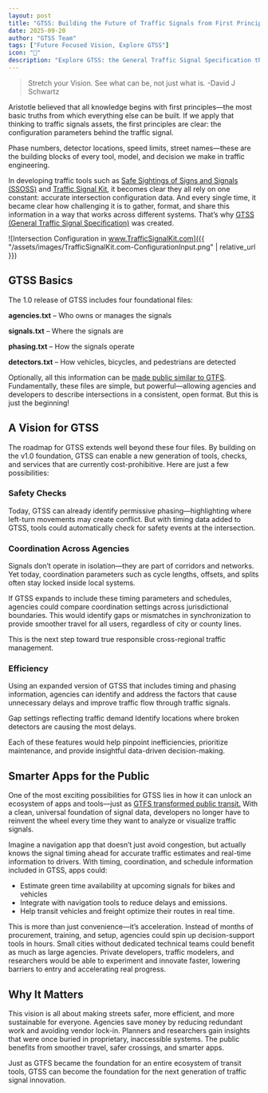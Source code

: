 ```yaml
---
layout: post
title: "GTSS: Building the Future of Traffic Signals from First Principles"
date: 2025-09-20
author: "GTSS Team"
tags: ["Future Focused Vision, Explore GTSS"]
icon: "🚌"
description: "Explore GTSS: the General Traffic Signal Specification that standardizes traffic signal data. Learn how first principles, open formats, and consistent intersection information can improve safety, efficiency, and innovation in traffic engineering."
---
```


> Stretch your Vision. See what can be, not just what is. -David J Schwartz

Aristotle believed that all knowledge begins with first principles—the most basic truths from which everything else can be built. If we apply that thinking to traffic signals assets, the first principles are clear: the configuration parameters behind the traffic signal.

Phase numbers, detector locations, speed limits, street names—these are the building blocks of every tool, model, and decision we make in traffic engineering.

In developing traffic tools such as [Safe Sightings of Signs and Signals (SSOSS)](https://github.com/redmond2742/SSOSS) and [Traffic Signal Kit](https://www.trafficsignalkit.com/), it becomes clear they all rely on one constant: accurate intersection configuration data. And every single time, it became clear how challenging it is to gather, format, and share this information in a way that works across different systems. That’s why [GTSS (General Traffic Signal Specification)](https://redmond2742.github.io/GTSS/) was created.

![Intersection Configuration in www.TrafficSignalKit.com]({{ "/assets/images/TrafficSignalKit.com-ConfigurationInput.png" | relative_url }})

## GTSS Basics

The 1.0 release of GTSS includes four foundational files:

**agencies.txt** – Who owns or manages the signals

**signals.txt** – Where the signals are

**phasing.txt** – How the signals operate

**detectors.txt** – How vehicles, bicycles, and pedestrians are detected

Optionally, all this information can be [made public similar to GTFS](https://transitfeeds.com/feeds). Fundamentally, these files are simple, but powerful—allowing agencies and developers to describe intersections in a consistent, open format. But this is just the beginning!

## A Vision for GTSS

The roadmap for GTSS extends well beyond these four files. By building on the v1.0 foundation, GTSS can enable a new generation of tools, checks, and services that are currently cost-prohibitive. Here are just a few possibilities:

### Safety Checks

Today, GTSS can already identify permissive phasing—highlighting where left-turn movements may create conflict. But with timing data added to GTSS, tools could automatically check for safety events at the intersection.

### Coordination Across Agencies

Signals don’t operate in isolation—they are part of corridors and networks. Yet today, coordination parameters such as cycle lengths, offsets, and splits often stay locked inside local systems.

If GTSS expands to include these timing parameters and schedules, agencies could compare coordination settings across jurisdictional boundaries. This would identify gaps or mismatches in synchronization to provide smoother travel for all users, regardless of city or county lines.

This is the next step toward true responsible cross-regional traffic management.

### Efficiency

Using an expanded version of GTSS that includes timing and phasing information, agencies can identify and address the factors that cause unnecessary delays and improve traffic flow through traffic signals.

Gap settings reflecting traffic demand
Identify locations where broken detectors are causing the most delays.

Each of these features would help pinpoint inefficiencies, prioritize maintenance, and provide insightful data-driven decision-making.

## Smarter Apps for the Public

One of the most exciting possibilities for GTSS lies in how it can unlock an ecosystem of apps and tools—just as [GTFS transformed public transit.](https://gtfs.org/resources/using-data/) With a clean, universal foundation of signal data, developers no longer have to reinvent the wheel every time they want to analyze or visualize traffic signals.

Imagine a navigation app that doesn’t just avoid congestion, but actually knows the signal timing ahead for accurate traffic estimates and real-time information to drivers. With timing, coordination, and schedule information included in GTSS, apps could:

- Estimate green time availability at upcoming signals for bikes and vehicles
- Integrate with navigation tools to reduce delays and emissions.
- Help transit vehicles and freight optimize their routes in real time.

This is more than just convenience—it’s acceleration. Instead of months of procurement, training, and setup, agencies could spin up decision-support tools in hours. Small cities without dedicated technical teams could benefit as much as large agencies. Private developers, traffic modelers, and researchers would be able to experiment and innovate faster, lowering barriers to entry and accelerating real progress.

## Why It Matters

This vision is all about making streets safer, more efficient, and more sustainable for everyone. Agencies save money by reducing redundant work and avoiding vendor lock-in. Planners and researchers gain insights that were once buried in proprietary, inaccessible systems. The public benefits from smoother travel, safer crossings, and smarter apps.

Just as GTFS became the foundation for an entire ecosystem of transit tools, GTSS can become the foundation for the next generation of traffic signal innovation.
